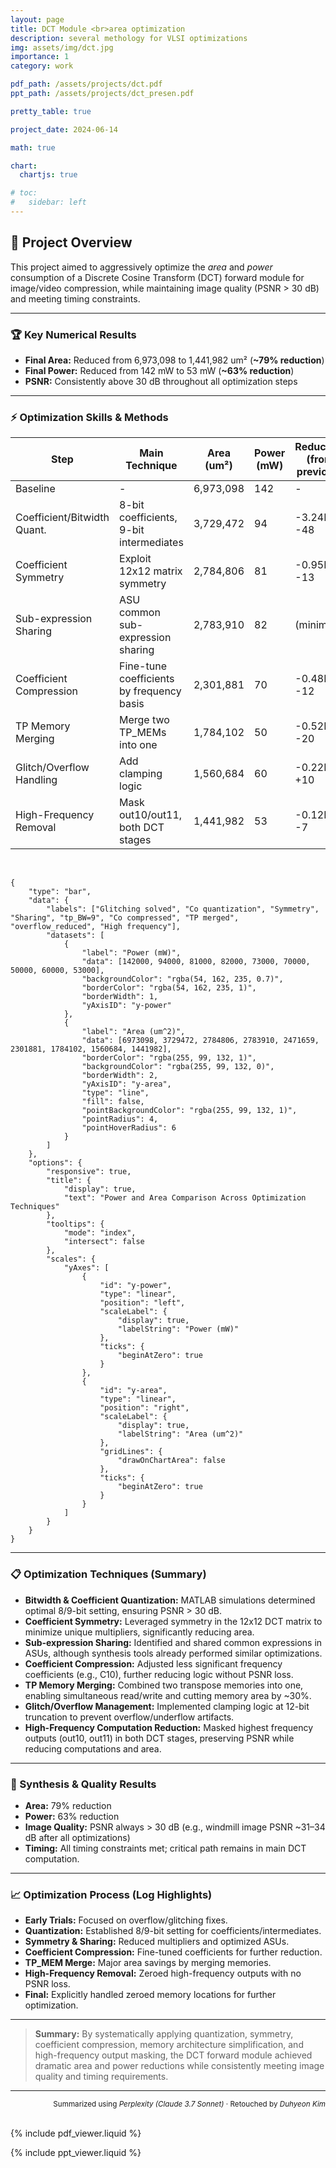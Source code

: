 ```yaml
---
layout: page
title: DCT Module <br>area optimization
description: several methology for VLSI optimizations
img: assets/img/dct.jpg
importance: 1
category: work

pdf_path: /assets/projects/dct.pdf
ppt_path: /assets/projects/dct_presen.pdf

pretty_table: true

project_date: 2024-06-14

math: true

chart:
  chartjs: true

# toc:
#   sidebar: left
---
```


## 🎯 Project Overview

This project aimed to aggressively optimize the *area* and *power* consumption of a Discrete Cosine Transform (DCT) forward module for image/video compression, while maintaining image quality (PSNR > 30 dB) and meeting timing constraints.

---

### 🏆 Key Numerical Results

- **Final Area:** Reduced from 6,973,098 to 1,441,982 um² (**~79% reduction**)
- **Final Power:** Reduced from 142 mW to 53 mW (**~63% reduction**)
- **PSNR:** Consistently above 30 dB throughout all optimization steps

---

### ⚡ Optimization Skills & Methods

| Step                        | Main Technique                              | Area (um²) | Power (mW) | Reduction (from previous) |
|-----------------------------|---------------------------------------------|------------|------------|--------------------------|
| Baseline                    | -                                           | 6,973,098  | 142        | -                        |
| Coefficient/Bitwidth Quant. | 8-bit coefficients, 9-bit intermediates     | 3,729,472  | 94         | -3.24M, -48              |
| Coefficient Symmetry        | Exploit 12x12 matrix symmetry               | 2,784,806  | 81         | -0.95M, -13              |
| Sub-expression Sharing      | ASU common sub-expression sharing           | 2,783,910  | 82         | (minimal)                |
| Coefficient Compression     | Fine-tune coefficients by frequency basis   | 2,301,881  | 70         | -0.48M, -12              |
| TP Memory Merging           | Merge two TP_MEMs into one                  | 1,784,102  | 50         | -0.52M, -20              |
| Glitch/Overflow Handling    | Add clamping logic                          | 1,560,684  | 60         | -0.22M, +10              |
| High-Frequency Removal      | Mask out10/out11, both DCT stages           | 1,441,982  | 53         | -0.12M, -7               |

<br>

```chartjs
{
    "type": "bar",
    "data": {
        "labels": ["Glitching solved", "Co quantization", "Symmetry", "Sharing", "tp_BW=9", "Co compressed", "TP merged", "overflow_reduced", "High frequency"],
        "datasets": [
            {
                "label": "Power (mW)",
                "data": [142000, 94000, 81000, 82000, 73000, 70000, 50000, 60000, 53000],
                "backgroundColor": "rgba(54, 162, 235, 0.7)",
                "borderColor": "rgba(54, 162, 235, 1)",
                "borderWidth": 1,
                "yAxisID": "y-power"
            },
            {
                "label": "Area (um^2)",
                "data": [6973098, 3729472, 2784806, 2783910, 2471659, 2301881, 1784102, 1560684, 1441982],
                "borderColor": "rgba(255, 99, 132, 1)",
                "backgroundColor": "rgba(255, 99, 132, 0)",
                "borderWidth": 2,
                "yAxisID": "y-area",
                "type": "line",
                "fill": false,
                "pointBackgroundColor": "rgba(255, 99, 132, 1)",
                "pointRadius": 4,
                "pointHoverRadius": 6
            }
        ]
    },
    "options": {
        "responsive": true,
        "title": {
            "display": true,
            "text": "Power and Area Comparison Across Optimization Techniques"
        },
        "tooltips": {
            "mode": "index",
            "intersect": false
        },
        "scales": {
            "yAxes": [
                {
                    "id": "y-power",
                    "type": "linear",
                    "position": "left",
                    "scaleLabel": {
                        "display": true,
                        "labelString": "Power (mW)"
                    },
                    "ticks": {
                        "beginAtZero": true
                    }
                },
                {
                    "id": "y-area",
                    "type": "linear",
                    "position": "right",
                    "scaleLabel": {
                        "display": true,
                        "labelString": "Area (um^2)"
                    },
                    "gridLines": {
                        "drawOnChartArea": false
                    },
                    "ticks": {
                        "beginAtZero": true
                    }
                }
            ]
        }
    }
}

```


---

### 📋 Optimization Techniques (Summary)

- **Bitwidth & Coefficient Quantization:** MATLAB simulations determined optimal 8/9-bit setting, ensuring PSNR > 30 dB.
- **Coefficient Symmetry:** Leveraged symmetry in the 12x12 DCT matrix to minimize unique multipliers, significantly reducing area.
- **Sub-expression Sharing:** Identified and shared common expressions in ASUs, although synthesis tools already performed similar optimizations.
- **Coefficient Compression:** Adjusted less significant frequency coefficients (e.g., C10), further reducing logic without PSNR loss.
- **TP Memory Merging:** Combined two transpose memories into one, enabling simultaneous read/write and cutting memory area by ~30%.
- **Glitch/Overflow Management:** Implemented clamping logic at 12-bit truncation to prevent overflow/underflow artifacts.
- **High-Frequency Computation Reduction:** Masked highest frequency outputs (out10, out11) in both DCT stages, preserving PSNR while reducing computations and area.

---

### 🔬 Synthesis & Quality Results

- **Area:** 79% reduction
- **Power:** 63% reduction
- **Image Quality:** PSNR always > 30 dB (e.g., windmill image PSNR ~31–34 dB after all optimizations)
- **Timing:** All timing constraints met; critical path remains in main DCT computation.

---

### 📈 Optimization Process (Log Highlights)

- **Early Trials:** Focused on overflow/glitching fixes.
- **Quantization:** Established 8/9-bit setting for coefficients/intermediates.
- **Symmetry & Sharing:** Reduced multipliers and optimized ASUs.
- **Coefficient Compression:** Fine-tuned coefficients for further reduction.
- **TP_MEM Merge:** Major area savings by merging memories.
- **High-Frequency Removal:** Zeroed high-frequency outputs with no PSNR loss.
- **Final:** Explicitly handled zeroed memory locations for further optimization.

---

> **Summary:** By systematically applying quantization, symmetry, coefficient compression, memory architecture simplification, and high-frequency output masking, the DCT forward module achieved dramatic area and power reductions while consistently meeting image quality and timing requirements.

<hr>

<div align="right">
<sub>Summarized using <i>Perplexity (Claude 3.7 Sonnet)</i> · Retouched by <i>Duhyeon Kim</i></sub>
<br>
<br>
</div>


{% include pdf_viewer.liquid %}

{% include ppt_viewer.liquid %}
